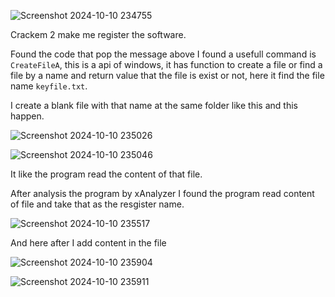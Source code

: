 ![Screenshot 2024-10-10 234755](https://github.com/user-attachments/assets/a1a57d06-68e0-407e-afca-00abf5fd2a03)

Crackem 2 make me register the software.

Found the code that pop the message above I found a usefull command is `CreateFileA`, this is a api of windows, it has function to create a file or find a file by a name and return value that the file is exist or not, here it find the file name `keyfile.txt`.

I create a blank file with that name at the same folder like this and this happen.

![Screenshot 2024-10-10 235026](https://github.com/user-attachments/assets/0d03e1c7-c243-4e6e-9706-0566e2331b36)

![Screenshot 2024-10-10 235046](https://github.com/user-attachments/assets/7700a9ca-60d1-4255-ab74-8c347729000e)

It like the program read the content of that file.

After analysis the program by xAnalyzer I found the program read content of file and take that as the resgister name.

![Screenshot 2024-10-10 235517](https://github.com/user-attachments/assets/47d5ffd5-c103-4ee1-af4c-3bcd83692baa)

And here after I add content in the file

![Screenshot 2024-10-10 235904](https://github.com/user-attachments/assets/3ed92693-ee7f-42a9-948f-5d1e5f2b4193)

![Screenshot 2024-10-10 235911](https://github.com/user-attachments/assets/a236b496-3959-43ef-8106-2aa6f27d86fd)
